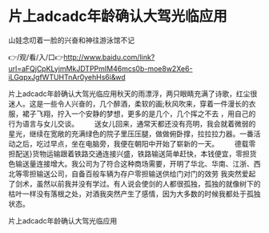 # 片上adcadc年龄确认大驾光临应用
山娃念叨着一脸的兴奋和神往游泳馆不记

👉/观/看/入/口👉http://www.baidu.com/link?url=aFQjCpKLyjmMkJDTPPmIM46mcs0b-moe8w2Xe6-iLGqpxJgfWTUHTnAr0yehHs6i&wd

片上adcadc年龄确认大驾光临应用秋天的雨漂浮，两只眼睛充满了诗歌，红尘很迷人。这是一些令人兴奋的，几个醉酒，柔软的画;秋风吹来，穿着一件漫长的衣服，裙子飞翔，拧入一个安静的梦想，更多的是几个，几个挥之不去
，用自己的行为语言与女儿交谈。
　　送女儿回来，通常天都还没有亮明，我会就着微弱的星光，继续在宽敞的充满绿色的院子里压压腿，做做俯卧撑，拉拉拉力器。一番活动之后，吃过早点，坐在电脑旁，我便在朝阳中开始了崭新的一天。
　　德载零担配送}货物运输跟着铁路交通连接兴盛，铁路输送简单赶快，本钱便宜，零担货色输送量连接增大。我公司为了符合这种商场需要，开明了华北、华南、江浙、西北等零担输送公司，自备百般车辆为存户零担输送供给门对门的效劳
我突然爱起了剑术，虽然以前我并没有学过。有人说会使剑的人都很孤独，孤独的就像树下的枯叶一样没有落根之处，对酒我突然产生了感情，因为大多数的时候我都处于孤独状态。

片上adcadc年龄确认大驾光临应用
